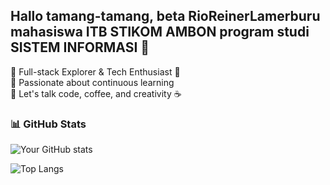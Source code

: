 ## Hallo tamang-tamang, beta RioReinerLamerburu mahasiswa ITB STIKOM AMBON program studi SISTEM INFORMASI 👋

<p>
  🔭 Full-stack Explorer & Tech Enthusiast 🚀 <br>
  🌱 Passionate about continuous learning <br>
  💬 Let's talk code, coffee, and creativity ☕
</p>

### 📊 GitHub Stats
![Your GitHub stats](https://github-readme-stats.vercel.app/api?username=rioreiner&show_icons=true&theme=tokyonight)

![Top Langs](https://github-readme-stats.vercel.app/api/top-langs/?username=rioreiner&layout=compact&theme=tokyonight)



